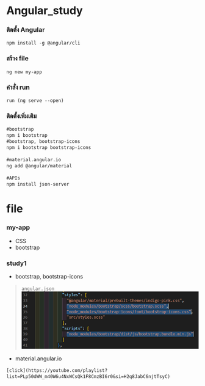# Angular_study

### ติดตั้ง Angular 
    npm install -g @angular/cli
### สร้าง file
    ng new my-app 
### คำสั่ง run
    run (ng serve --open)


### ติดตั้งเพิ่มเติม
```
#bootstrap 
npm i bootstrap
#bootstrap, bootstrap-icons
npm i bootstrap bootstrap-icons

#material.angular.io
ng add @angular/material

#APIs
npm install json-server
```

# file
### my-app
- CSS
- bootstrap

### study1
- bootstrap, bootstrap-icons
>`angular.json`
![alt text](image.png)

- material.angular.io
```
[click](https://youtube.com/playlist?list=PLp50dWW_m40W6u4NxWCsQk1F8CmzBI6r0&si=H2q8JabC6njtTsyC)
```
